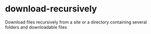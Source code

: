 # download-recursively
Download files recursively from a site or a directory containing several folders and downloadable files

